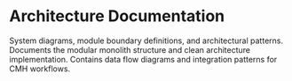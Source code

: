 # Architecture Documentation

System diagrams, module boundary definitions, and architectural patterns.
Documents the modular monolith structure and clean architecture implementation.
Contains data flow diagrams and integration patterns for CMH workflows.